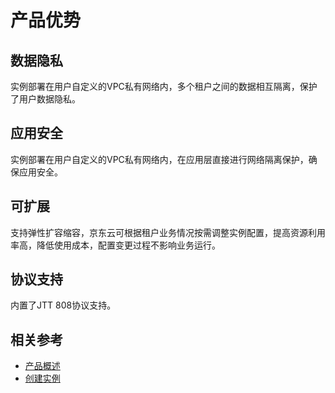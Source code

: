 # 产品优势

## 数据隐私

实例部署在用户自定义的VPC私有网络内，多个租户之间的数据相互隔离，保护了用户数据隐私。

## 应用安全

实例部署在用户自定义的VPC私有网络内，在应用层直接进行网络隔离保护，确保应用安全。

## 可扩展

支持弹性扩容缩容，京东云可根据租户业务情况按需调整实例配置，提高资源利用率高，降低使用成本，配置变更过程不影响业务运行。

## 协议支持
内置了JTT 808协议支持。

## 相关参考

- [产品概述](../Introduction/Product-Overview.md)
- [创建实例](../Getting-Started/Create-Instance.md)
